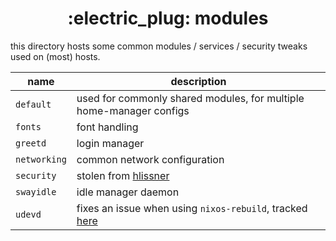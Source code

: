 <h1 align="center">:electric_plug: modules</h1>

this directory hosts some common modules / services / security tweaks used on (most) hosts.

name            | description
--------------- | -----------
`default`       | used for commonly shared modules, for multiple home-manager configs
`fonts`         | font handling
`greetd`        | login manager
`networking`    | common network configuration
`security`      | stolen from [hlissner](https://github.com/hlissner)
`swayidle`      | idle manager daemon
`udevd`         | fixes an issue when using `nixos-rebuild`, tracked [here](https://github.com/NixOS/nixpkgs/issues/180175)